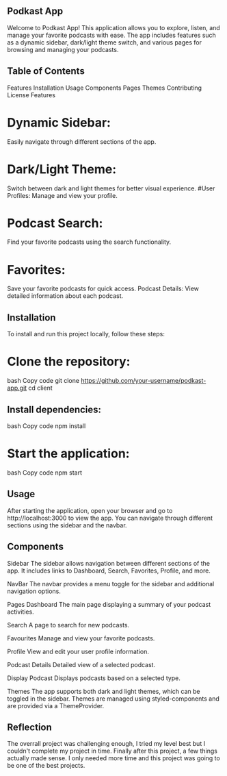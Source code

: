 ## Podkast App

Welcome to Podkast App! This application allows you to explore, listen, and manage your favorite podcasts with ease. 
The app includes features such as a dynamic sidebar, dark/light theme switch, 
and various pages for browsing and managing your podcasts.

## Table of Contents
Features
Installation
Usage
Components
Pages
Themes
Contributing
License
Features

# Dynamic Sidebar: 
Easily navigate through different sections of the app.
# Dark/Light Theme: 
Switch between dark and light themes for better visual experience.
#User Profiles: 
Manage and view your profile.
# Podcast Search: 
Find your favorite podcasts using the search functionality.
# Favorites: 
Save your favorite podcasts for quick access.
Podcast Details: View detailed information about each podcast.

## Installation
To install and run this project locally, follow these steps:

# Clone the repository:

bash
Copy code
git clone https://github.com/your-username/podkast-app.git
cd client

## Install dependencies:

bash
Copy code
npm install

# Start the application:

bash
Copy code
npm start

## Usage

After starting the application, open your browser and go to http://localhost:3000 to view the app. 
You can navigate through different sections using the sidebar and the navbar.

## Components
Sidebar
The sidebar allows navigation between different sections of the app. It includes links to Dashboard, Search, Favorites, Profile, and more.

NavBar
The navbar provides a menu toggle for the sidebar and additional navigation options.

Pages
Dashboard
The main page displaying a summary of your podcast activities.

Search
A page to search for new podcasts.

Favourites
Manage and view your favorite podcasts.

Profile
View and edit your user profile information.

Podcast Details
Detailed view of a selected podcast.

Display Podcast
Displays podcasts based on a selected type.

Themes
The app supports both dark and light themes, which can be toggled in the sidebar. 
Themes are managed using styled-components and are provided via a ThemeProvider.

## Reflection

The overrall project was challenging enough, I tried my level best but I couldn't complete my project in time.
Finally after this project, a few things actually made sense. I only needed more time and this project was going to be one of the best projects.
